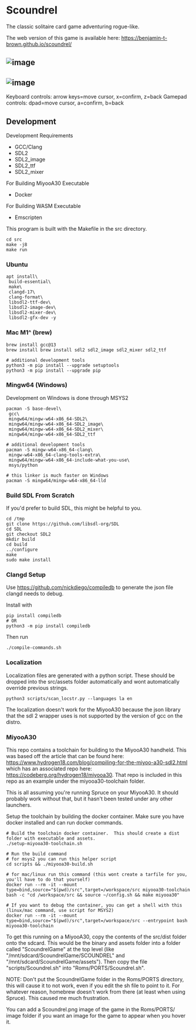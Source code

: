 # Scoundrel

The classic solitaire card game adventuring rogue-like.

The web version of this game is available here: https://benjamin-t-brown.github.io/scoundrel/

![image](https://github.com/user-attachments/assets/ba5bc38f-a0d4-4410-a22e-c1ce5bbc61f4)
-
![image](https://github.com/user-attachments/assets/d33a161a-bbad-4bdf-992d-c63011a776cf)
-

Keyboard controls: arrow keys=move cursor, x=confirm, z=back
Gamepad controls: dpad=move cursor, a=confirm, b=back

## Development

Development Requirements
  - GCC/Clang
  - SDL2
  - SDL2_image
  - SDL2_ttf
  - SDL2_mixer

For Building MiyooA30 Executable
  - Docker

For Building WASM Executable
  - Emscripten

This program is built with the Makefile in the src directory.

```
cd src
make -j8
make run
```

### Ubuntu

```
apt install\
 build-essential\
 make\
 clangd-17\
 clang-format\
 libsdl2-ttf-dev\
 libsdl2-image-dev\
 libsdl2-mixer-dev\
 libsdl2-gfx-dev -y
```

### Mac M1^ (brew)

```
brew install gcc@13
brew install brew install sdl2 sdl2_image sdl2_mixer sdl2_ttf

# additional development tools
python3 -m pip install --upgrade setuptools
python3 -m pip install --upgrade pip
```

### Mingw64 (Windows)

Development on Windows is done through MSYS2

```
pacman -S base-devel\
 gcc\
 mingw64/mingw-w64-x86_64-SDL2\
 mingw64/mingw-w64-x86_64-SDL2_image\
 mingw64/mingw-w64-x86_64-SDL2_mixer\
 mingw64/mingw-w64-x86_64-SDL2_ttf

# additional development tools
pacman -S mingw-w64-x86_64-clang\
 mingw-w64-x86_64-clang-tools-extra\
 mingw64/mingw-w64-x86_64-include-what-you-use\
 msys/python

# this linker is much faster on Windows
pacman -S mingw64/mingw-w64-x86_64-lld
```

### Build SDL From Scratch

If you'd prefer to build SDL, this might be helpful to you.

```
cd /tmp
git clone https://github.com/libsdl-org/SDL
cd SDL
git checkout SDL2
mkdir build
cd build
../configure
make
sudo make install
```

### Clangd Setup

Use https://github.com/nickdiego/compiledb to generate the json file clangd needs to debug.

Install with 

```
pip install compiledb
# OR
python3 -m pip install compiledb
```

Then run

```
./compile-commands.sh
```

### Localization

Localization files are generated with a python script.  These should be dropped into the src/assets folder automatically and wont automatically override previous strings.
```
python3 scripts/scan_locstr.py --languages la en
```

The localization doesn't work for the MiyooA30 because the json library that the sdl 2 wrapper uses is not supported by the version of gcc on the distro.

### MiyooA30

This repo contains a toolchain for building to the MiyooA30 handheld.  This was based off the article that can be found here: https://www.hydrogen18.com/blog/compiling-for-the-miyoo-a30-sdl2.html which has an associated repo here: https://codeberg.org/hydrogen18/miyooa30.  That repo is included in this repo as an example under the miyooa30-toolchain folder.

This is all assuming you're running Spruce on your MiyooA30.  It should probably work without that, but it hasn't been tested under any other launchers.

Setup the toolchain by building the docker container.  Make sure you have docker installed and can run docker commands.
```
# Build the toolchain docker container.  This should create a dist folder with executable and assets.
./setup-miyooa30-toolchain.sh

# Run the build command
# for msys2 you can run this helper script
cd scripts && ./miyooa30-build.sh

# for mac/linux run this command (this wont create a tarfile for you, you'll have to do that yourself)
docker run --rm -it --mount type=bind,source="$(pwd)/src",target=/workspace/src miyooa30-toolchain bash -c "cd /workspace/src && source ~/config.sh && make miyooa30"

# If you want to debug the container, you can get a shell with this (linux/mac command, use script for MSYS2)
docker run --rm -it --mount type=bind,source="$(pwd)/src",target=/workspace/src --entrypoint bash miyooa30-toolchain
```

To get this running on a MiyooA30, copy the contents of the src/dist folder onto the sdcard.  This would be the binary and assets folder into a folder called "ScoundrelGame" at the top level (like "/mnt/sdcard/ScoundrelGame/SCOUNDREL" and "/mnt/sdcard/ScoundrelGame/assets").  Then copy the file "scripts/Scoundrel.sh" into "Roms/PORTS/Scoundrel.sh".

NOTE: Don't put the ScoundrelGame folder in the Roms/PORTS directory, this will cause it to not work, even if you edit the sh file to point to it.  For whatever reason, homebrew doesn't work from there (at least when using Spruce).  This caused me much frustration.

You can add a Scoundrel.png image of the game in the Roms/PORTS/ image folder if you want an image for the game to appear when you hover it.
